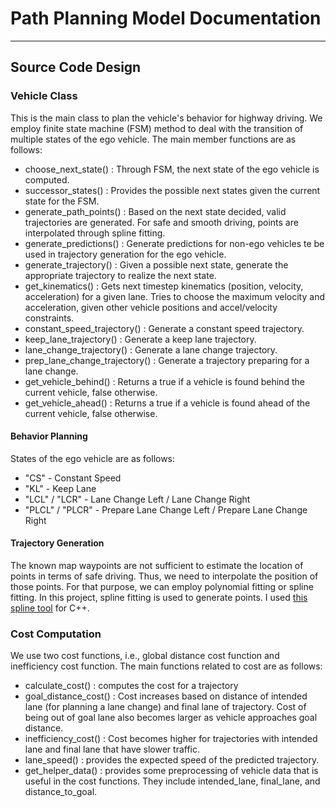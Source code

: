 # **Path Planning Model Documentation**
---

## **Source Code Design**
### Vehicle Class
This is the main class to plan the vehicle's behavior for highway driving. We employ finite state machine (FSM) method to deal with the transition of multiple states of the ego vehicle.
The main member functions are as follows:

- choose_next_state() : Through FSM, the next state of the ego vehicle is computed.
- successor_states() : Provides the possible next states given the current state for the FSM.
- generate_path_points() : Based on the next state decided, valid trajectories are generated. For safe and smooth driving, points are interpolated through spline fitting.
- generate_predictions() : Generate predictions for non-ego vehicles te be used in trajectory generation for the ego vehicle.
- generate_trajectory() : Given a possible next state, generate the appropriate trajectory to realize the next state.
- get_kinematics() : 	Gets next timestep kinematics (position, velocity, acceleration) for a given lane. Tries to choose the maximum velocity and acceleration, given other vehicle positions and accel/velocity constraints.
- constant_speed_trajectory() : Generate a constant speed trajectory.
- keep_lane_trajectory() : Generate a keep lane trajectory.
- lane_change_trajectory() : Generate a lane change trajectory.
- prep_lane_change_trajectory() : Generate a trajectory preparing for a lane change.
- get_vehicle_behind() : Returns a true if a vehicle is found behind the current vehicle, false otherwise.
- get_vehicle_ahead() : Returns a true if a vehicle is found ahead of the current vehicle, false otherwise.

#### Behavior Planning
 States of the ego vehicle are as follows:
- "CS" - Constant Speed
- "KL" - Keep Lane
- "LCL" / "LCR" - Lane Change Left / Lane Change Right
- "PLCL" / "PLCR" - Prepare Lane Change Left / Prepare Lane Change Right

#### Trajectory Generation
The known map waypoints are not sufficient to estimate the location of points in terms of safe driving. Thus, we need to interpolate the position of those points.
For that purpose, we can employ polynomial fitting or spline fitting. In this project, spline fitting is used to generate points. I used [this spline tool](http://kluge.in-chemnitz.de/opensource/spline/) for C++.

### Cost Computation
We use two cost functions, i.e., global distance cost function and inefficiency cost function.
The main functions related to cost are as follows:
- calculate_cost() : computes the cost for a trajectory
- goal_distance_cost() : Cost increases based on distance of intended lane (for planning a lane change) and final lane of trajectory. Cost of being out of goal lane also becomes larger as vehicle approaches goal distance.
- inefficiency_cost() : Cost becomes higher for trajectories with intended lane and final lane that have slower traffic.
- lane_speed() : provides the expected speed of the predicted trajectory.
- get_helper_data() : provides some preprocessing of vehicle data that is useful in the cost functions. They include intended_lane, final_lane, and distance_to_goal.
